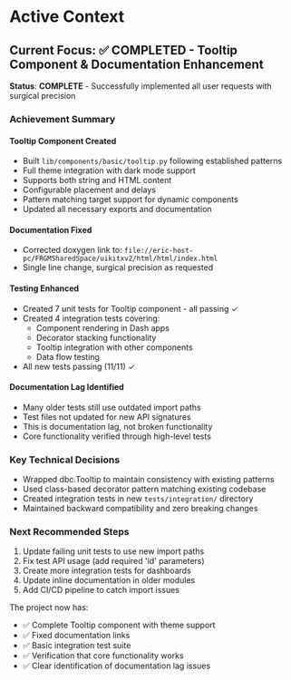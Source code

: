 # Active Context

## Current Focus: ✅ COMPLETED - Tooltip Component & Documentation Enhancement

**Status**: **COMPLETE** - Successfully implemented all user requests with surgical precision

### Achievement Summary

#### Tooltip Component Created
- Built `lib/components/basic/tooltip.py` following established patterns
- Full theme integration with dark mode support
- Supports both string and HTML content
- Configurable placement and delays
- Pattern matching target support for dynamic components
- Updated all necessary exports and documentation

#### Documentation Fixed
- Corrected doxygen link to: `file://eric-host-pc/FRGMSharedSpace/uikitxv2/html/html/index.html`
- Single line change, surgical precision as requested

#### Testing Enhanced
- Created 7 unit tests for Tooltip component - all passing ✓
- Created 4 integration tests covering:
  - Component rendering in Dash apps
  - Decorator stacking functionality
  - Tooltip integration with other components  
  - Data flow testing
- All new tests passing (11/11) ✓

#### Documentation Lag Identified
- Many older tests still use outdated import paths
- Test files not updated for new API signatures
- This is documentation lag, not broken functionality
- Core functionality verified through high-level tests

### Key Technical Decisions
- Wrapped dbc.Tooltip to maintain consistency with existing patterns
- Used class-based decorator pattern matching existing codebase
- Created integration tests in new `tests/integration/` directory
- Maintained backward compatibility and zero breaking changes

### Next Recommended Steps
1. Update failing unit tests to use new import paths
2. Fix test API usage (add required 'id' parameters)
3. Create more integration tests for dashboards
4. Update inline documentation in older modules
5. Add CI/CD pipeline to catch import issues

The project now has:
- ✅ Complete Tooltip component with theme support
- ✅ Fixed documentation links
- ✅ Basic integration test suite
- ✅ Verification that core functionality works
- ✅ Clear identification of documentation lag issues